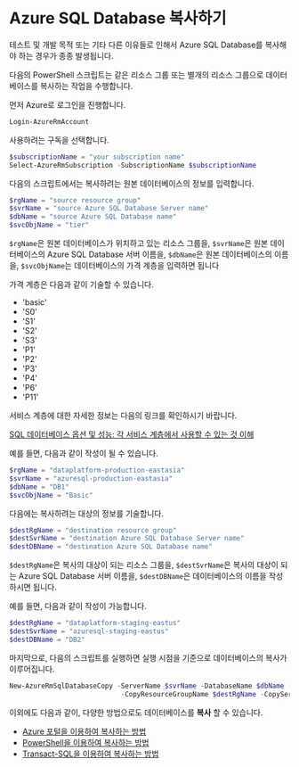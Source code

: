 # Azure SQL Database 복사하기

테스트 및 개발 목적 또는 기타 다른 이유들로 인해서 Azure SQL Database를 복사해야 하는 경우가 종종 발생됩니다.

다음의 PowerShell 스크립트는 같은 리소스 그룹 또는 별개의 리소스 그룹으로 데이터베이스를 복사하는 작업을 수행합니다.

먼저 Azure로 로그인을 진행합니다.

```PowerShell
Login-AzureRmAccount
```

사용하려는 구독을 선택합니다.

```PowerShell
$subscriptionName = "your subscription name"
Select-AzureRmSubscription -SubscriptionName $subscriptionName
```

다음의 스크립트에서는 복사하려는 원본 데이터베이스의 정보를 입력합니다.

```PowerShell
$rgName = "source resource group"
$svrName = "source Azure SQL Database Server name"
$dbName = "source Azure SQL Database name"
$svcObjName = "tier"
```

 ```$rgName```은 원본 데이터베이스가 위치하고 있는 리소스 그룹을,
 ```$svrName```은 원본 데이터베이스의 Azure SQL Database 서버 이름을,
 ```$dbName```은 원본 데이터베이스의 이름을,
 ```$svcObjName```는 데이터베이스의 가격 계층을 입력하면 됩니다

 가격 계층은 다음과 같이 기술할 수 있습니다.

 - 'basic'
 - 'S0' 
 - 'S1'
 - 'S2' 
 - 'S3'
 - 'P1'
 - 'P2'
 - 'P3'
 - 'P4'
 - 'P6'
 - 'P11' 

서비스 계층에 대한 자세한 정보는 다음의 링크를 확인하시기 바랍니다.

[SQL 데이터베이스 옵션 및 성능: 각 서비스 계층에서 사용할 수 있는 것 이해](https://azure.microsoft.com/ko-kr/documentation/articles/sql-database-service-tiers/)

예를 들면, 다음과 같이 작성이 될 수 있습니다.

 ```PowerShell
$rgName = "dataplatform-production-eastasia"
$svrName = "azuresql-production-eastasia"
$dbName = "DB1"
$svcObjName = "Basic"
 ```

 다음에는 복사하려는 대상의 정보를 기술합니다.
 
 ```PowerShell
$destRgName = "destination resource group"
$destSvrName = "destination Azure SQL Database Server name"
$destDBName = "destination Azure SQL Database name"
 ```

 ```$destRgName```은 복사의 대상이 되는 리소스 그룹을,
 ```$destSvrName```은 복사의 대상이 되는 Azure SQL Database 서버 이름을,
```$destDBName```은 데이터베이스의 이름을 작성하시면 됩니다.

예를 들면, 다음과 같이 작성이 가능합니다.

```PowerShell
$destRgName = "dataplatform-staging-eastus"
$destSvrName = "azuresql-staging-eastus"
$destDBName = "DB2"
```

마지막으로, 다음의 스크립트를 실행하면 실행 시점을 기준으로 데이터베이스의 복사가 이루어집니다.

```PowerShell
New-AzureRmSqlDatabaseCopy -ServerName $svrName -DatabaseName $dbName -ServiceObjectiveName $svcObjName -ResourceGroupName $rgName `
                            -CopyResourceGroupName $destRgName -CopyServerName $destSvrName -CopyDatabaseName $destDBName 
```

이외에도 다음과 같이, 다양한 방법으로도 데이터베이스를 __복사__ 할 수 있습니다.

- [Azure 포털을 이용하여 복사하는 방법](https://azure.microsoft.com/ko-kr/documentation/articles/sql-database-copy-portal/)
- [PowerShell을 이용하여 복사하는 방법](https://azure.microsoft.com/ko-kr/documentation/articles/sql-database-copy-powershell/)
- [Transact-SQL을 이용하여 복사하는 방법](https://azure.microsoft.com/ko-kr/documentation/articles/sql-database-copy-transact-sql/)